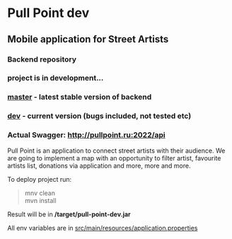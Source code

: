 # Pull Point dev
## Mobile application for Street Artists
### Backend repository
### project is in development...
### [master](https://github.com/dec-a-dance/pull-point-dev/tree/master) - latest stable version of backend
### [dev](https://github.com/dec-a-dance/pull-point-dev/tree/dev) - current version (bugs included, not tested etc)
### Actual Swagger: http://pullpoint.ru:2022/api

Pull Point is an application to connect street artists with their audience.
We are going to implement a map with an opportunity to filter artist, favourite artists list, donations via application
and more, more and more.

To deploy project run:
> mnv clean <br>
> mvn install

Result will be in <b>/target/pull-point-dev.jar</b>

All env variables are in [src/main/resources/application.properties](https://github.com/dec-a-dance/pull-point-dev/blob/dev/src/main/resources/application.properties)
